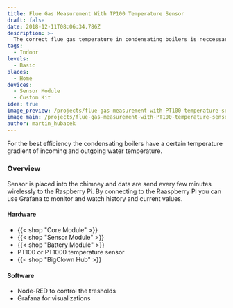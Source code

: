 ```yaml
---
title: Flue Gas Measurement With TP100 Temperature Sensor
draft: false
date: 2018-12-11T08:06:34.786Z
description: >-
  The correct flue gas temperature in condensating boilers is neccessary for good efficiency. Use PT100 or PT1000 temperature sensor.
tags:
  - Indoor
levels:
  - Basic
places:
  - Home
devices:
  - Sensor Module
  - Custom Kit
idea: true
image_preview: /projects/flue-gas-measurement-with-PT100-temperature-sensor/preview.jpg
image_main: /projects/flue-gas-measurement-with-PT100-temperature-sensor/main.jpg
author: martin_hubacek
---
```


For the best efficiency the condensating boilers have a certain temperature gradient of incoming and outgoing water temperature.

### Overview

Sensor is placed into the chimney and data are send every few minutes wirelessly to the Raspberry Pi. By connecting to the Raaspberry Pi you can use Grafana to monitor and watch history and current values.

#### Hardware

* {{< shop "Core Module" >}}
* {{< shop "Sensor Module" >}}
* {{< shop "Battery Module" >}}
* PT100 or PT1000 temperature sensor
* {{< shop "BigClown Hub" >}}


#### Software

* Node-RED to control the tresholds
* Grafana for visualizations
